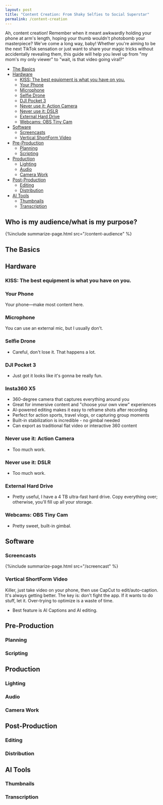 ```yaml
---
layout: post
title: "Content Creation: From Shaky Selfies to Social Superstar"
permalink: /content-creation
---
```


Ah, content creation! Remember when it meant awkwardly holding your phone at arm's length, hoping your thumb wouldn't photobomb your masterpiece? We've come a long way, baby! Whether you're aiming to be the next TikTok sensation or just want to share your magic tricks without accidentally revealing them, this guide will help you level up from "my mom's my only viewer" to "wait, is that video going viral?"

<!-- prettier-ignore-start -->
<!-- vim-markdown-toc-start -->

- [The Basics](#the-basics)
- [Hardware](#hardware)
  - [KISS: The best equipment is what you have on you.](#kiss-the-best-equipment-is-what-you-have-on-you)
  - [Your Phone](#your-phone)
  - [Microphone](#microphone)
  - [Selfie Drone](#selfie-drone)
  - [DJI Pocket 3](#dji-pocket-3)
  - [Never use it: Action Camera](#never-use-it-action-camera)
  - [Never use it: DSLR](#never-use-it-dslr)
  - [External Hard Drive](#external-hard-drive)
  - [Webcams: OBS Tiny Cam](#webcams-obs-tiny-cam)
- [Software](#software)
  - [Screencasts](#screencasts)
  - [Vertical ShortForm Video](#vertical-shortform-video)
- [Pre-Production](#pre-production)
  - [Planning](#planning)
  - [Scripting](#scripting)
- [Production](#production)
  - [Lighting](#lighting)
  - [Audio](#audio)
  - [Camera Work](#camera-work)
- [Post-Production](#post-production)
  - [Editing](#editing)
  - [Distribution](#distribution)
- [AI Tools](#ai-tools)
  - [Thumbnails](#thumbnails)
  - [Transcription](#transcription)

<!-- vim-markdown-toc-end -->
<!-- prettier-ignore-end -->

## Who is my audience/what is my purpose?

{%include summarize-page.html src="/content-audience" %}

## The Basics

## Hardware

### KISS: The best equipment is what you have on you.

### Your Phone

Your phone—make most content here.

### Microphone

You can use an external mic, but I usually don't.

### Selfie Drone

- Careful, don't lose it. That happens a lot.

### DJI Pocket 3

- Just got it looks like it's gonna be really fun.

### Insta360 X5

- 360-degree camera that captures everything around you
- Great for immersive content and "choose your own view" experiences
- AI-powered editing makes it easy to reframe shots after recording
- Perfect for action sports, travel vlogs, or capturing group moments
- Built-in stabilization is incredible - no gimbal needed
- Can export as traditional flat video or interactive 360 content

### Never use it: Action Camera

- Too much work.

### Never use it: DSLR

- Too much work.

### External Hard Drive

- Pretty useful, I have a 4 TB ultra-fast hard drive. Copy everything over; otherwise, you'll fill up all your storage.

### Webcams: OBS Tiny Cam

- Pretty sweet, built-in gimbal.

## Software

### Screencasts

{%include summarize-page.html src="/screencast" %}

### Vertical ShortForm Video

Killer, just take video on your phone, then use CapCut to edit/auto-caption. It's always getting better. The key is: don't fight the app. If it wants to do stuff, let it. Over-trying to optimize is a waste of time.

- Best feature is AI Captions and AI editing.

## Pre-Production

### Planning

### Scripting

## Production

### Lighting

### Audio

### Camera Work

## Post-Production

### Editing

### Distribution

## AI Tools

### Thumbnails

### Transcription
